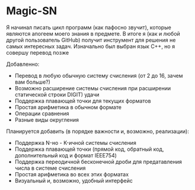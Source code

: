 # Magic-SN
Я начинал писать цикл программ (как пафосно звучит), которые являются апогеем моего знания в предмете. В итоге я (как и любой другой пользователь GitHub) получит инструмент для решения не самых интересных задач. Изначально был выбран язык C++, но я совершу перевод позже

Добавленно:

- Перевод в любую обычную систему счисления (от 2 до 16, зачем вам больше?)
- Возможно расширение системы счисления при расширении статической строки DIGIT) удачи
- Поддержка плавающей точки для текущих форматов
- Простая арифметика в обычном формате
- Операции сравнения
- Разные виды округления

Планируется добавить (в порядке важности и, возможно, реализации):

- Поддержка N-но - K-ичной системы счисления
- Поддержка плавающей точки (прямой код, обратный код, дополнительный код и формат IEEE754)
- Поддержка переодичной бесконечной дроби для предатавления числа в системе счисления
- Простая арифметика во всех этих форматах
- Визуальный и, возможно, удобный интерфейс
